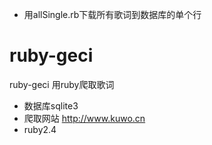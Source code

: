 - 用allSingle.rb下载所有歌词到数据库的单个行

# ruby-geci
ruby-geci
用ruby爬取歌词
- 数据库sqlite3
- 爬取网站 http://www.kuwo.cn
- ruby2.4


